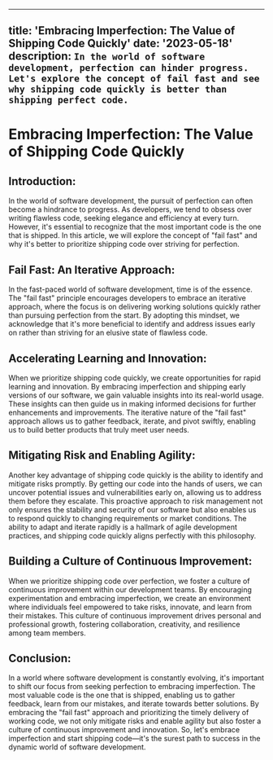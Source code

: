 ---

title: 'Embracing Imperfection: The Value of Shipping Code Quickly'
date: '2023-05-18'
description: `In the world of software development, perfection can hinder progress. Let's explore the concept of fail fast and see why shipping code quickly is better than shipping perfect code.`
--

# Embracing Imperfection: The Value of Shipping Code Quickly

## Introduction:

In the world of software development, the pursuit of perfection can often become a hindrance to progress. As developers, we tend to obsess over writing flawless code, seeking elegance and efficiency at every turn. However, it's essential to recognize that the most important code is the one that is shipped. In this article, we will explore the concept of "fail fast" and why it's better to prioritize shipping code over striving for perfection.

## Fail Fast: An Iterative Approach:

In the fast-paced world of software development, time is of the essence. The "fail fast" principle encourages developers to embrace an iterative approach, where the focus is on delivering working solutions quickly rather than pursuing perfection from the start. By adopting this mindset, we acknowledge that it's more beneficial to identify and address issues early on rather than striving for an elusive state of flawless code.

## Accelerating Learning and Innovation:

When we prioritize shipping code quickly, we create opportunities for rapid learning and innovation. By embracing imperfection and shipping early versions of our software, we gain valuable insights into its real-world usage. These insights can then guide us in making informed decisions for further enhancements and improvements. The iterative nature of the "fail fast" approach allows us to gather feedback, iterate, and pivot swiftly, enabling us to build better products that truly meet user needs.

## Mitigating Risk and Enabling Agility:

Another key advantage of shipping code quickly is the ability to identify and mitigate risks promptly. By getting our code into the hands of users, we can uncover potential issues and vulnerabilities early on, allowing us to address them before they escalate. This proactive approach to risk management not only ensures the stability and security of our software but also enables us to respond quickly to changing requirements or market conditions. The ability to adapt and iterate rapidly is a hallmark of agile development practices, and shipping code quickly aligns perfectly with this philosophy.

## Building a Culture of Continuous Improvement:

When we prioritize shipping code over perfection, we foster a culture of continuous improvement within our development teams. By encouraging experimentation and embracing imperfection, we create an environment where individuals feel empowered to take risks, innovate, and learn from their mistakes. This culture of continuous improvement drives personal and professional growth, fostering collaboration, creativity, and resilience among team members.

## Conclusion:

In a world where software development is constantly evolving, it's important to shift our focus from seeking perfection to embracing imperfection. The most valuable code is the one that is shipped, enabling us to gather feedback, learn from our mistakes, and iterate towards better solutions. By embracing the "fail fast" approach and prioritizing the timely delivery of working code, we not only mitigate risks and enable agility but also foster a culture of continuous improvement and innovation. So, let's embrace imperfection and start shipping code—it's the surest path to success in the dynamic world of software development.
